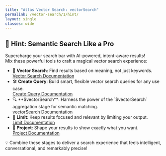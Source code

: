 ```yaml
---
title: "Atlas Vector Search: vectorSearch"
permalink: /vector-search/1/hint/
layout: single
classes: wide
---
```


## 🚀 Hint: Semantic Search Like a Pro

Supercharge your search bar with AI-powered, intent-aware results!  
Mix these powerful tools to craft a magical vector search experience:

- 🧠 **Vector Search**: Find results based on meaning, not just keywords.  
  [Vector Search Documentation](https://www.mongodb.com/docs/atlas/atlas-search/vector-search/)
- 🛠️ **Create Query**: Build smart, flexible vector search queries for any use case.  
  [Create Query Documentation](https://www.mongodb.com/docs/atlas/atlas-search/create-queries/)
- 🔍 **$vectorSearch**: Harness the power of the `$vectorSearch` aggregation stage for semantic matching.  
  [vectorSearch Documentation](https://www.mongodb.com/docs/atlas/atlas-search/aggregation-stages/vectorSearch/)
- 🎯 **Limit**: Keep results focused and relevant by limiting your output.  
  [Limit Documentation](https://www.mongodb.com/docs/manual/reference/operator/aggregation/limit/)
- 🎨 **Project**: Shape your results to show exactly what you want.  
  [Project Documentation](https://www.mongodb.com/docs/manual/reference/operator/aggregation/project/)

💡 Combine these stages to deliver a search experience that feels intelligent, conversational, and remarkably precise!

